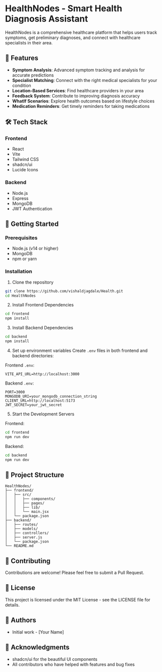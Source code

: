 # HealthNodes - Smart Health Diagnosis Assistant

HealthNodes is a comprehensive healthcare platform that helps users track symptoms, get preliminary diagnoses, and connect with healthcare specialists in their area.

## 🌟 Features

- **Symptom Analysis**: Advanced symptom tracking and analysis for accurate predictions
- **Specialist Matching**: Connect with the right medical specialists for your condition
- **Location-Based Services**: Find healthcare providers in your area
- **Feedback System**: Contribute to improving diagnosis accuracy
- **WhatIf Scenarios**: Explore health outcomes based on lifestyle choices
- **Medication Reminders**: Get timely reminders for taking medications

## 🛠️ Tech Stack

### Frontend

- React
- Vite
- Tailwind CSS
- shadcn/ui
- Lucide Icons

### Backend

- Node.js
- Express
- MongoDB
- JWT Authentication

## 🚀 Getting Started

### Prerequisites

- Node.js (v14 or higher)
- MongoDB
- npm or yarn

### Installation

1. Clone the repository

```bash
git clone https://github.com/vishaldjagdale/Health.git
cd HealthNodes
```

2. Install Frontend Dependencies

```bash
cd frontend
npm install
```

3. Install Backend Dependencies

```bash
cd backend
npm install
```

4. Set up environment variables
   Create `.env` files in both frontend and backend directories:

Frontend `.env`:

```
VITE_API_URL=http://localhost:3000
```

Backend `.env`:

```
PORT=3000
MONGODB_URI=your_mongodb_connection_string
CLIENT_URL=http://localhost:5173
JWT_SECRET=your_jwt_secret
```

5. Start the Development Servers

Frontend:

```bash
cd frontend
npm run dev
```

Backend:

```bash
cd backend
npm run dev
```

## 📁 Project Structure

```
HealthNodes/
├── frontend/
│   ├── src/
│   │   ├── components/
│   │   ├── pages/
│   │   ├── lib/
│   │   └── main.jsx
│   └── package.json
├── backend/
│   ├── routes/
│   ├── models/
│   ├── controllers/
│   ├── server.js
│   └── package.json
└── README.md
```

## 🤝 Contributing

Contributions are welcome! Please feel free to submit a Pull Request.

## 📝 License

This project is licensed under the MIT License - see the LICENSE file for details.

## 👥 Authors

- Initial work - [Your Name]

## 🙏 Acknowledgments

- shadcn/ui for the beautiful UI components
- All contributors who have helped with features and bug fixes
